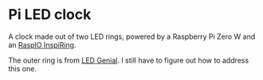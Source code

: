 # Pi LED clock
A clock made out of two LED rings, powered by a Raspberry Pi Zero W and an [RaspIO InspiRing](https://github.com/raspitv/raspio-inspiring).

The outer ring is from [LED Genial](https://www.led-genial.de/DIGI-DOT-Viertelring-mit-15-x-SK6812-Mini-LEDs-4-Stueck). I still have to figure out how to address this one.